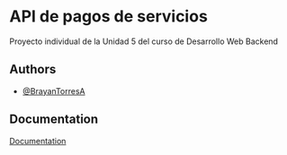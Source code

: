 # API de pagos de servicios

Proyecto individual de la Unidad 5 del curso de Desarrollo Web Backend 

## Authors

- [@BrayanTorresA](https://github.com/BrayanTorresA)

## Documentation

[Documentation](http://127.0.0.1:8000/swagger/)